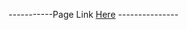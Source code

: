 -----------Page Link [Here](https://ashishkushaj.github.io/react-project-2-tours-list/) ---------------
